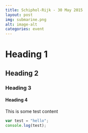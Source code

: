 ```yaml
---
title: Schiphol-Rijk - 30 May 2015
layout: post
img: submarine.png
alt: image-alt
categories: event
---
```


# Heading 1

## Heading 2

### Heading 3

#### Heading 4

This is some test content

```javascript
var test = "hello";
console.log(test);
```
